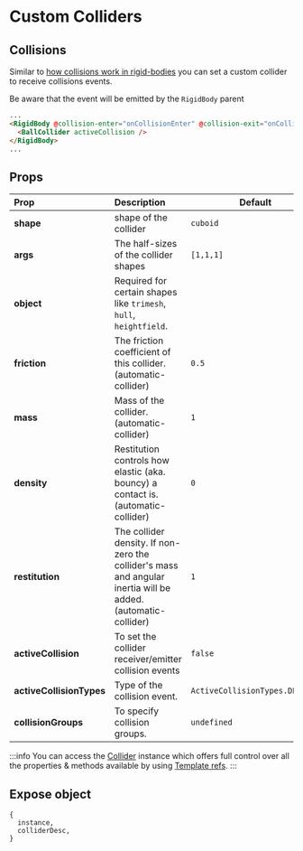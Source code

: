 # Custom Colliders

## Collisions

Similar to [how collisions work in rigid-bodies](./rigid-body.md#collisions) you can set a custom collider to receive collisions events.

Be aware that the event will be emitted by the `RigidBody` parent

```html
...
<RigidBody @collision-enter="onCollisionEnter" @collision-exit="onCollisionExit">
  <BallCollider activeCollision />
</RigidBody>
...
```

## Props

| Prop            | Description                                                                                                   | Default   |
| :-------------- | :------------------------------------------------------------------------------------------------------------ | --------- |
| **shape**       | shape of the collider                                                                                         | `cuboid`  |
| **args**        | The half-sizes of the collider shapes                                                                         | `[1,1,1]` |
| **object**      | Required for certain shapes like `trimesh`, `hull`, `heightfield`.                                            |           |
| **friction**    | The friction coefficient of this collider. (automatic-collider)                                               | `0.5`     |
| **mass**        | Mass of the collider. (automatic-collider)                                                                    | `1`       |
| **density**     | Restitution controls how elastic (aka. bouncy) a contact is. (automatic-collider)                             | `0`       |
| **restitution** | The collider density. If non-zero the collider's mass and angular inertia will be added. (automatic-collider) | `1`       |
| **activeCollision**      | To set the collider receiver/emitter collision events                                                                    | `false`                            |
| **activeCollisionTypes** | Type of the collision event.                                                                    | `ActiveCollisionTypes.DEFAULT`                            |
| **collisionGroups**      | To specify collision groups.                                                                    | `undefined`                            |

:::info
You can access the [Collider](https://rapier.rs/docs/user_guides/javascript/colliders) instance
which offers full control over all the properties & methods available
by using [Template refs](https://vuejs.org/guide/essentials/template-refs.html#template-refs).
:::

## Expose object

```
{
  instance,
  colliderDesc,
}
```
